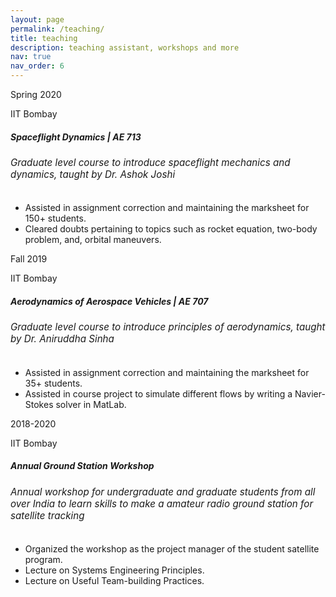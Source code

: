 ```yaml
---
layout: page
permalink: /teaching/
title: teaching
description: teaching assistant, workshops and more
nav: true
nav_order: 6
---
```


<div class="col mb-4">
<div class="card hoverable">
<div class="row g-0">
<div class="col-md-12">
<div class="card-body">
<div class="float-right">
    <span class="badge" style="min-width: 75px"> 
        Spring 2020
    </span>
    <p class="location">
        <i class="fa-solid fa-location-dot iconlocation"></i>
        IIT Bombay
    </p>
    <!-- <i class="fa-solid fa-thumbtack fa-xs"></i> -->
    </div>

<div class="col-xs-10 cl-sm-10 col-md-10 mt-2 mt-md-0">
    <h5 class="title font-weight-bold ml-1 ml-md-4" style="color: var(--global-theme-color)">
            Spaceflight Dynamics | AE 713
    </h5>
    <h6 class="ml-1 ml-md-4" style="font-size: 0.95rem">
        Graduate level course to introduce spaceflight mechanics and dynamics, taught by Dr. Ashok Joshi
    </h6>
    <ul class="items">
        <li>
            <span class="item">Assisted in assignment correction and maintaining the marksheet for 150+ students.</span>
        </li>
        <li>
            <span class="item">Cleared doubts pertaining to topics such as rocket equation, two-body problem, and, orbital maneuvers.</span>
        </li>
    </ul>
</div>             
</div>
</div>
</div>
</div>
</div>

<div class="col mb-4">
<div class="card hoverable">
<div class="row g-0">
<div class="col-md-12">
<div class="card-body">
<div class="float-right">
    <span class="badge" style="min-width: 75px"> 
        Fall 2019  
    </span>
    <p class="location">
        <i class="fa-solid fa-location-dot iconlocation"></i>
        IIT Bombay
    </p>
    <!-- <i class="fa-solid fa-thumbtack fa-xs"></i> -->
    </div>

<div class="col-xs-10 cl-sm-10 col-md-10 mt-2 mt-md-0">
    <h5 class="title font-weight-bold ml-1 ml-md-4" style="color: var(--global-theme-color)">
            Aerodynamics of Aerospace Vehicles | AE 707
    </h5>
    <h6 class="ml-1 ml-md-4" style="font-size: 0.95rem">
        Graduate level course to introduce principles of aerodynamics, taught by Dr. Aniruddha Sinha
    </h6>
    <ul class="items">
        <li>
            <span class="item">Assisted in assignment correction and maintaining the marksheet for 35+ students.</span>
        </li>
        <li>
            <span class="item">Assisted in course project to simulate different flows by writing a Navier-Stokes solver in MatLab.</span>
        </li>
    </ul>
</div>             
</div>
</div>
</div>
</div>
</div>


<div class="col mb-4">
<div class="card hoverable">
<div class="row g-0">
<div class="col-md-12">
<div class="card-body">
<div class="float-right">
    <span class="badge" style="min-width: 75px"> 
        2018-2020 
    </span>
    <p class="location">
        <i class="fa-solid fa-location-dot iconlocation"></i>
        IIT Bombay
    </p>
    <!-- <i class="fa-solid fa-thumbtack fa-xs"></i> -->
    </div>

<div class="col-xs-10 cl-sm-10 col-md-10 mt-2 mt-md-0">
    <h5 class="title font-weight-bold ml-1 ml-md-4" style="color: var(--global-theme-color)">
            Annual Ground Station Workshop 
    </h5>
    <h6 class="ml-1 ml-md-4" style="font-size: 0.95rem">
        Annual workshop for undergraduate and graduate students from all over India to learn skills to make a amateur radio ground station for satellite tracking
    </h6>
    <ul class="items">
        <li>
            <span class="item">Organized the workshop as the project manager of the student satellite program.</span>
        </li>
        <li>
            <span class="item">Lecture on Systems Engineering Principles.</span>
        </li>
        <li>
            <span class="item">Lecture on Useful Team-building Practices.</span>
        </li>
    </ul>
</div>             
</div>
</div>
</div>
</div>
</div>
